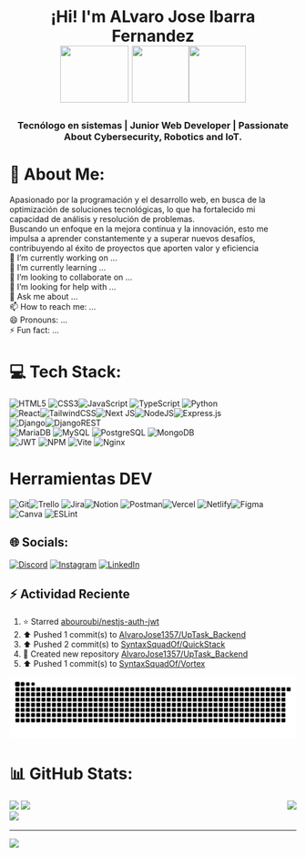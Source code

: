 <h1 align="center">¡Hi! I'm ALvaro Jose Ibarra Fernandez <a> <br> <img aling="center" width="120" height="100" src="https://media1.giphy.com/media/v1.Y2lkPTc5MGI3NjExbW9vZWhxNXE0bHU3N2Jsd2s1NTR0ZmxtcXRjZGZhN3dnaHQzNW5lbyZlcD12MV9pbnRlcm5hbF9naWZfYnlfaWQmY3Q9cw/YRMb6dd7zprS00JdGZ/giphy.webp" /> <img aling="left" width="100" height="100" src="https://media.tenor.com/thF-4X-idtEAAAAi/hack-hacker.gif" /><img aling="right" width="100" height="100" src="https://media.tenor.com/k_FD58xnsicAAAAi/work-internet.gif" /></a></h1>

<h3 align="center"> Tecnólogo en sistemas | Junior Web Developer | Passionate About Cybersecurity, Robotics and IoT. </h3>

# 💫 About Me:
Apasionado por la programación y el desarrollo web, en busca de la optimización de soluciones tecnológicas, lo que ha fortalecido mi capacidad de análisis y resolución de problemas.<br>
Buscando un enfoque en la mejora continua y la innovación, esto me impulsa a aprender constantemente y a superar nuevos desafíos, contribuyendo al éxito de proyectos que aporten valor y eficiencia
<br>🔭 I’m currently working on ...<br>🌱 I’m currently learning ...<br>👯 I’m looking to collaborate on ...<br>🤔 I’m looking for help with ...<br>💬 Ask me about ...<br>📫 How to reach me: ...<br>😄 Pronouns: ...<br>⚡ Fun fact: ...

# 💻 Tech Stack:
![HTML5](https://img.shields.io/badge/html5-%23E34F26.svg?style=for-the-badge&logo=html5&logoColor=white) ![CSS3](https://img.shields.io/badge/css3-%231572B6.svg?style=for-the-badge&logo=css3&logoColor=white)![JavaScript](https://img.shields.io/badge/javascript-%23323330.svg?style=for-the-badge&logo=javascript&logoColor=%23F7DF1E) ![TypeScript](https://img.shields.io/badge/typescript-%23007ACC.svg?style=for-the-badge&logo=typescript&logoColor=white) ![Python](https://img.shields.io/badge/python-3670A0?style=for-the-badge&logo=python&logoColor=ffdd54)<br>![React](https://img.shields.io/badge/react-%2320232a.svg?style=for-the-badge&logo=react&logoColor=%2361DAFB)![TailwindCSS](https://img.shields.io/badge/tailwindcss-%2338B2AC.svg?style=for-the-badge&logo=tailwind-css&logoColor=white)![Next JS](https://img.shields.io/badge/Next-black?style=for-the-badge&logo=next.js&logoColor=white)![NodeJS](https://img.shields.io/badge/node.js-6DA55F?style=for-the-badge&logo=node.js&logoColor=white)![Express.js](https://img.shields.io/badge/express.js-%23404d59.svg?style=for-the-badge&logo=express&logoColor=%2361DAFB)<br>![Django](https://img.shields.io/badge/django-%23092E20.svg?style=for-the-badge&logo=django&logoColor=white)![DjangoREST](https://img.shields.io/badge/DJANGO-REST-ff1709?style=for-the-badge&logo=django&logoColor=white&color=ff1709&labelColor=gray)<br>![MariaDB](https://img.shields.io/badge/MariaDB-003545?style=for-the-badge&logo=mariadb&logoColor=white) ![MySQL](https://img.shields.io/badge/mysql-4479A1.svg?style=for-the-badge&logo=mysql&logoColor=white) ![PostgreSQL](https://img.shields.io/badge/PostgreSQL-336791?style=for-the-badge&logo=postgresql&logoColor=white) ![MongoDB](https://img.shields.io/badge/MongoDB-%234ea94b.svg?style=for-the-badge&logo=mongodb&logoColor=white) <br>![JWT](https://img.shields.io/badge/JWT-black?style=for-the-badge&logo=JSON%20web%20tokens) ![NPM](https://img.shields.io/badge/NPM-%23CB3837.svg?style=for-the-badge&logo=npm&logoColor=white)  ![Vite](https://img.shields.io/badge/vite-%23646CFF.svg?style=for-the-badge&logo=vite&logoColor=white)  ![Nginx](https://img.shields.io/badge/nginx-%23009639.svg?style=for-the-badge&logo=nginx&logoColor=white)
# Herramientas DEV
 ![Git](https://img.shields.io/badge/git-%23F05033.svg?style=for-the-badge&logo=git&logoColor=white)![Trello](https://img.shields.io/badge/Trello-%23026AA7.svg?style=for-the-badge&logo=Trello&logoColor=white) ![Jira](https://img.shields.io/badge/jira-%230A0FFF.svg?style=for-the-badge&logo=jira&logoColor=white)![Notion](https://img.shields.io/badge/Notion-%23000000.svg?style=for-the-badge&logo=notion&logoColor=white) ![Postman](https://img.shields.io/badge/Postman-FF6C37?style=for-the-badge&logo=postman&logoColor=white)![Vercel](https://img.shields.io/badge/vercel-%23000000.svg?style=for-the-badge&logo=vercel&logoColor=white) ![Netlify](https://img.shields.io/badge/netlify-%23000000.svg?style=for-the-badge&logo=netlify&logoColor=#00C7B7)![Figma](https://img.shields.io/badge/figma-%23F24E1E.svg?style=for-the-badge&logo=figma&logoColor=white) ![Canva](https://img.shields.io/badge/Canva-%2300C4CC.svg?style=for-the-badge&logo=Canva&logoColor=white) ![ESLint](https://img.shields.io/badge/ESLint-4B3263?style=for-the-badge&logo=eslint&logoColor=white)


## 🌐 Socials:
[![Discord](https://img.shields.io/badge/Discord-%237289DA.svg?logo=discord&logoColor=white)](https://discord.gg/755190069517746206) [![Instagram](https://img.shields.io/badge/Instagram-%23E4405F.svg?logo=Instagram&logoColor=white)](https://www.instagram.com/alvarito_personal1357?igsh=d3hkajBncmI5OGg2) [![LinkedIn](https://img.shields.io/badge/LinkedIn-%230077B5.svg?logo=linkedin&logoColor=white)](https://linkedin.com/in/alvaro-jose-ibarra-fernandez-2a483a288) 

## :zap: Actividad Reciente
<!--RECENT_ACTIVITY:start-->
1. ⭐ Starred [abouroubi/nestjs-auth-jwt](https://github.com/abouroubi/nestjs-auth-jwt)<br>
2. ⬆️ Pushed 1 commit(s) to [AlvaroJose1357/UpTask_Backend](https://github.com/AlvaroJose1357/UpTask_Backend)<br>
3. ⬆️ Pushed 2 commit(s) to [SyntaxSquadOf/QuickStack](https://github.com/SyntaxSquadOf/QuickStack)<br>
4. 📔 Created new repository [AlvaroJose1357/UpTask_Backend](https://github.com/AlvaroJose1357/UpTask_Backend)<br>
5. ⬆️ Pushed 1 commit(s) to [SyntaxSquadOf/Vortex](https://github.com/SyntaxSquadOf/Vortex)<br>
<!--RECENT_ACTIVITY:end-->
  <img alt="snake eating my contributions" src="https://raw.githubusercontent.com/AlvaroJose1357/AlvaroJose1357/output/github-contribution-grid-snake-dark.svg" /> 
<br/>

# 📊 GitHub Stats:
<img align="right" src="https://visitor-badge.laobi.icu/badge?page_id=AlvaroJose1357.AlvaroJose1357" />

![](https://github-readme-stats.vercel.app/api?username=AlvaroJose1357&theme=react&hide_border=false&include_all_commits=true&count_private=true)
![](https://github-readme-stats.vercel.app/api/top-langs/?username=AlvaroJose1357&theme=react&hide_border=false&include_all_commits=true&count_private=true&layout=compact)<br/>
![](https://github-readme-streak-stats.herokuapp.com/?user=AlvaroJose1357&theme=react&hide_border=false)<br/>

---
[![](https://visitcount.itsvg.in/api?id=AlvaroJose1357&icon=5&color=12)](https://visitcount.itsvg.in)
